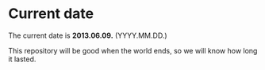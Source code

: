 # Current date

The current date is **2013.06.09.** (YYYY.MM.DD.)

This repository will be good when the world ends, so we will know how long it lasted.